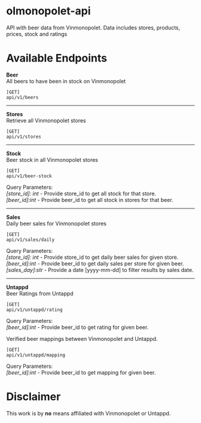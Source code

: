 # olmonopolet-api
API with beer data from Vinmonopolet. Data includes stores, products, prices, stock and ratings


# Available Endpoints

**Beer**  
All beers to have been in stock on Vinmonopolet  
```http
[GET]
api/v1/beers
```
----------
**Stores**  
Retrieve all Vinmonopolet stores  
```http
[GET]
api/v1/stores
```

----------
**Stock**  
Beer stock in all Vinmonopolet stores
```http
[GET]
api/v1/beer-stock
```
Query Parameters:  
*[store_id]: int*  -  Provide store_id to get all stock for that store.  
*[beer_id]:int*  -  Provide beer_id to get all stock in stores for that beer.  

----------

**Sales**  
Daily beer sales for Vinmonopolet stores
```http
[GET]
api/v1/sales/daily
```
Query Parameters:  
*[store_id]: int*  -  Provide store_id to get daily beer sales for given store.  
*[beer_id]:int*  -  Provide beer_id to get daily sales per store for given beer.   
*[sales_day]:str*  -  Provide a date [yyyy-mm-dd] to filter results by sales date.  

----------

**Untappd**  
Beer Ratings from Untappd  
```http
[GET]
api/v1/untappd/rating
``` 
Query Parameters:  
*[beer_id]:int*  -  Provide beer_id to get rating for given beer.  


Verified beer mappings between Vinmonopolet and Untappd.
```http
[GET]
api/v1/untappd/mapping
``` 
Query Parameters:  
*[beer_id]:int*  -  Provide beer_id to get mapping for given beer.


# Disclaimer  
This work is by **no** means affiliated with Vinmonopolet or Untappd.